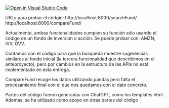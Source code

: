 [//]: # (TeamName: StockData)
[//]: # (Member1: Victor Martin Alonso::v.martin.alonso@udc.es)
[//]: # (Member2: Miguel Álvarez González::miguel.alvarez.gonzalez@udc.es)
[//]: # (Teacher: AR)
[![Open in Visual Studio Code](https://classroom.github.com/assets/open-in-vscode-2e0aaae1b6195c2367325f4f02e2d04e9abb55f0b24a779b69b11b9e10269abc.svg)](https://classroom.github.com/online_ide?assignment_repo_id=19113614&assignment_repo_type=AssignmentRepo)



URLs para probar el códgio:
http://localhost:8000/searchFund/
http://localhost:8000/compareFund/

Actualmente, ambas funcionalidades cumplen su función sólo usando el código de un fondo de inversión o acción. Se puede probar con: AMZN, IVV, OVV.

Contamos con el código para que la búsqueda muestre sugerencias similares al fondo inicial (la tercera funcionalidad que describimos en el anteproyecto), pero por cambios en la estructura de las APIs no está implementado en esta entrega.

CompareFund recoge los datos utilizando pandas pero falta el procesamiento final con el que nos quedamos con el dato concreto.

Partes del código fueron generadas con ChatGPT, como los templates html. Además, se ha utilizado como apoyo en otras partes del código